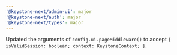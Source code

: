 ```yaml
---
'@keystone-next/admin-ui': major
'@keystone-next/auth': major
'@keystone-next/types': major
---
```


Updated the arguments of `config.ui.pageMiddleware()` to accept `{ isValidSession: boolean; context: KeystoneContext; }`.
